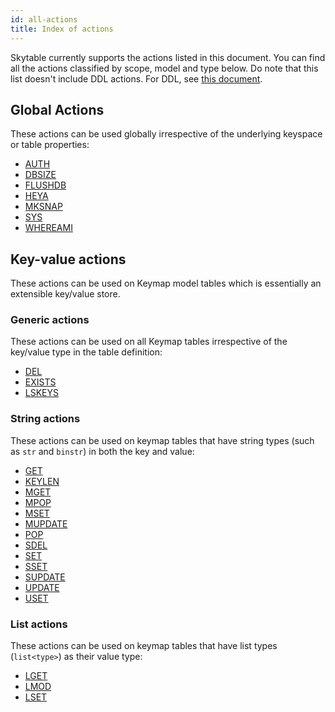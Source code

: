 ```yaml
---
id: all-actions
title: Index of actions
---
```


Skytable currently supports the actions listed in this document. You can find all the actions
classified by scope, model and type below. Do note that this list doesn't include DDL actions.
For DDL, see [this document](ddl).

## Global Actions

These actions can be used globally irrespective of the underlying keyspace or table properties:
- [AUTH](actions/AUTH.md)
- [DBSIZE](actions/DBSIZE.md)
- [FLUSHDB](actions/FLUSHDB.md)
- [HEYA](actions/HEYA.md)
- [MKSNAP](actions/MKSNAP.md)
- [SYS](actions/SYS.md)
- [WHEREAMI](actions/WHEREAMI.md)
## Key-value actions

These actions can be used on Keymap model tables which is essentially an extensible key/value store.

### Generic actions

These actions can be used on all Keymap tables irrespective of the key/value type in the table
definition:
- [DEL](actions/DEL.md)
- [EXISTS](actions/EXISTS.md)
- [LSKEYS](actions/LSKEYS.md)
### String actions

These actions can be used on keymap tables that have string types (such as `str` and `binstr`) in
both the key and value:
- [GET](actions/GET.md)
- [KEYLEN](actions/KEYLEN.md)
- [MGET](actions/MGET.md)
- [MPOP](actions/MPOP.md)
- [MSET](actions/MSET.md)
- [MUPDATE](actions/MUPDATE.md)
- [POP](actions/POP.md)
- [SDEL](actions/SDEL.md)
- [SET](actions/SET.md)
- [SSET](actions/SSET.md)
- [SUPDATE](actions/SUPDATE.md)
- [UPDATE](actions/UPDATE.md)
- [USET](actions/USET.md)
### List actions

These actions can be used on keymap tables that have list types (`list<type>`) as their value type:
- [LGET](actions/LGET.md)
- [LMOD](actions/LMOD.md)
- [LSET](actions/LSET.md)
